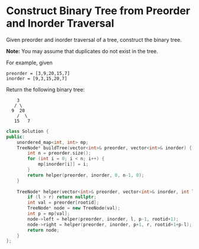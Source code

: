 # Construct Binary Tree from Preorder and Inorder Traversal

Given preorder and inorder traversal of a tree, construct the binary tree.

**Note:**
You may assume that duplicates do not exist in the tree.

For example, given

```
preorder = [3,9,20,15,7]
inorder = [9,3,15,20,7]
```

Return the following binary tree:

```
    3
   / \
  9  20
    /  \
   15   7
```

```c++
class Solution {
public:
    unordered_map<int, int> mp;
    TreeNode* buildTree(vector<int>& preorder, vector<int>& inorder) {
        int n = preorder.size();
        for (int i = 0; i < n; i++) {
            mp[inorder[i]] = i;
        }
        return helper(preorder, inorder, 0, n-1, 0);
    }
    
    TreeNode* helper(vector<int>& preorder, vector<int>& inorder, int l, int r, int rootid) {
        if (l > r) return nullptr;
        int val = preorder[rootid];
        TreeNode* node = new TreeNode(val);
        int p = mp[val];
        node->left = helper(preorder, inorder, l, p-1, rootid+1);
        node->right = helper(preorder, inorder, p+1, r, rootid+1+p-l);
        return node;
    }
};
```

